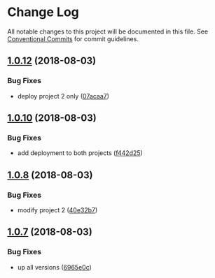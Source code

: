 # Change Log

All notable changes to this project will be documented in this file.
See [Conventional Commits](https://conventionalcommits.org) for commit guidelines.

<a name="1.0.12"></a>
## [1.0.12](https://github.com/denieler/tmp_lerna/compare/v1.0.11...v1.0.12) (2018-08-03)


### Bug Fixes

* deploy project 2 only ([07acaa7](https://github.com/denieler/tmp_lerna/commit/07acaa7))





<a name="1.0.10"></a>
## [1.0.10](https://github.com/denieler/tmp_lerna/compare/v1.0.9...v1.0.10) (2018-08-03)


### Bug Fixes

* add deployment to both projects ([f442d25](https://github.com/denieler/tmp_lerna/commit/f442d25))





<a name="1.0.8"></a>
## [1.0.8](https://github.com/denieler/tmp_lerna/compare/v1.0.7...v1.0.8) (2018-08-03)


### Bug Fixes

* modify project 2 ([40e32b7](https://github.com/denieler/tmp_lerna/commit/40e32b7))





<a name="1.0.7"></a>
## [1.0.7](https://github.com/denieler/tmp_lerna/compare/v1.0.5...v1.0.7) (2018-08-03)


### Bug Fixes

* up all versions ([6965e0c](https://github.com/denieler/tmp_lerna/commit/6965e0c))
